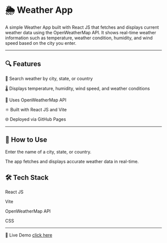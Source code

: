 # 🌦️ Weather App

A simple Weather App built with React JS that fetches and displays current weather data using the OpenWeatherMap API. It shows real-time weather information such as temperature, weather condition, humidity, and wind speed based on the city you enter.

---

## 🔍 Features

🔎 Search weather by city, state, or country

🌡️ Displays temperature, humidity, wind speed, and weather conditions

📡 Uses OpenWeatherMap API

⚛️ Built with React JS and Vite

🌐 Deployed via GitHub Pages

---

## 🚀 How to Use

Enter the name of a city, state, or country.

The app fetches and displays accurate weather data in real-time.

## 🛠️ Tech Stack
React JS

Vite

OpenWeatherMap API

CSS 

---

🔗 Live Demo
[click here](https://khadija-oua.github.io/Weather-App/)
